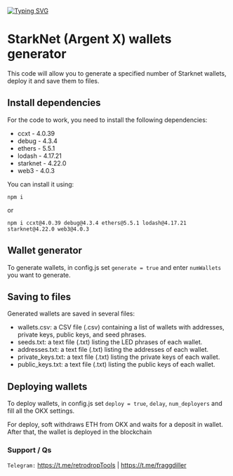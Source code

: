 [![Typing SVG](https://readme-typing-svg.demolab.com?font=Raleway&weight=500&size=50&duration=3000&pause=1000&color=20F700&center=true&vCenter=true&width=640&height=45&lines=Generate+StarkNet+Wallets)](https://git.io/typing-svg)

# StarkNet (Argent X) wallets generator

This code will allow you to generate a specified number of Starknet wallets, deploy it and save them to files.

## Install dependencies
For the code to work, you need to install the following dependencies:
 
- ccxt - 4.0.39
- debug - 4.3.4
- ethers - 5.5.1
- lodash - 4.17.21
- starknet - 4.22.0
- web3 - 4.0.3

You can install it using:
```
npm i
```

or
```
npm i ccxt@4.0.39 debug@4.3.4 ethers@5.5.1 lodash@4.17.21 starknet@4.22.0 web3@4.0.3
```

## Wallet generator

To generate wallets, in config.js set `generate = true` and enter `numWallets` you want to generate.

## Saving to files

Generated wallets are saved in several files:

- wallets.csv: a CSV file (.csv) containing a list of wallets with addresses, private keys, public keys, and seed phrases.
- seeds.txt: a text file (.txt) listing the LED phrases of each wallet.
- addresses.txt: a text file (.txt) listing the addresses of each wallet.
- private_keys.txt: a text file (.txt) listing the private keys of each wallet.
- public_keys.txt: a text file (.txt) listing the public keys of each wallet.

## Deploying wallets

To deploy wallets, in config.js set `deploy = true`, `delay`, `num_deployers` and fill all the OKX settings.

For deploy, soft withdraws ETH from OKX and waits for a deposit in wallet. After that, the wallet is deployed in the blockchain

### Support / Qs

`Telegram:` https://t.me/retrodropTools | https://t.me/fraggdiller